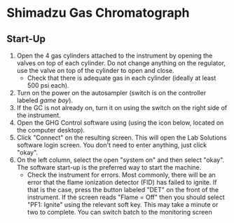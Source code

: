 # Shimadzu Gas Chromatograph

## Start-Up
1. Open the 4 gas cylinders attached to the instrument by opening the valves on top of each cylinder. Do not change anything on the regulator, use the valve on top of the cylinder to open and close.
    * Check that there is adequate gas in each cylinder (ideally at least 500 psi each).
2. Turn on the power on the autosampler (switch is on the controller labeled *game boy*).
3. If the GC is not already on, turn it on using the switch on the right side of the instrument.
4. Open the GHG Control software using (using the icon below, located on the computer desktop).
5. Click "Connect" on the resulting screen. This will open the Lab Solutions software login screen. You don't need to enter anything, just click "okay".
6. On the left column, select the open "system on" and then select "okay". The software start-up is the preferred way to start the machine.
    * Check the instrument for errors. Most commonly, there will be an error that the flame ionization detector (FID) has failed to ignite. If that is the case, press the button labeled "DET" on the front of the instrument. If the screen reads "Flame  = Off" then you should select "PF1: Ignite" using the relevant soft key. This may take a minute or two to complete. You can switch batch to the monitoring screen 
